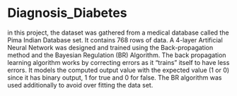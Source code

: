 # Diagnosis_Diabetes
in this project, the dataset was gathered from a medical database called the Pima Indian Database set. It contains 768 rows of data.
A 4-layer Artificial Neural Network was designed and trained using the
Back-propagation method and the Bayesian Regulation (BR) Algorithm. The back
propagation learning algorithm works by correcting errors as it “trains” itself to have
less errors. It models the computed output value with the expected value (1 or 0) since
it has binary output, 1 for true and 0 for false. The BR algorithm was used additionally
to avoid over fitting the data set.
